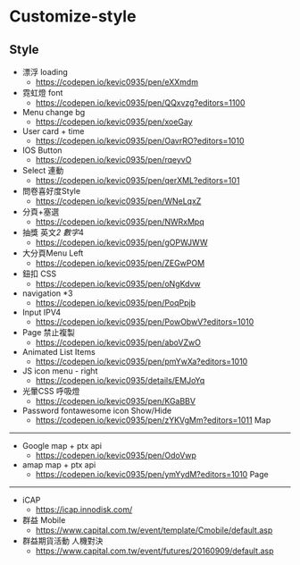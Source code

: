 # Customize-style

Style
----
- 漂浮 loading
  - https://codepen.io/kevic0935/pen/eXXmdm
- 霓虹燈 font
  - https://codepen.io/kevic0935/pen/QQxvzg?editors=1100
- Menu change bg
  - https://codepen.io/kevic0935/pen/xoeGay
- User card + time
  - https://codepen.io/kevic0935/pen/OavrRO?editors=1010
- IOS Button
  - https://codepen.io/kevic0935/pen/rqeyvO
- Select 連動
  - https://codepen.io/kevic0935/pen/qerXML?editors=101
- 問卷喜好度Style
  - https://codepen.io/kevic0935/pen/WNeLqxZ
- 分頁+塞選
  - https://codepen.io/kevic0935/pen/NWRxMpq
- 抽獎 英文*2 數字*4
  - https://codepen.io/kevic0935/pen/gOPWJWW
- 大分頁Menu Left
  - https://codepen.io/kevic0935/pen/ZEGwPOM
- 鈕扣 CSS
  - https://codepen.io/kevic0935/pen/oNgKdvw
- navigation *3
  - https://codepen.io/kevic0935/pen/PoqPpjb
- Input IPV4
  - https://codepen.io/kevic0935/pen/PowObwV?editors=1010
- Page 禁止複製
  - https://codepen.io/kevic0935/pen/aboVZwO
- Animated List Items 
  - https://codepen.io/kevic0935/pen/pmYwXa?editors=1010
- JS icon menu - right
  - https://codepen.io/kevic0935/details/EMJoYq
- 光暈CSS 呼吸燈
  - https://codepen.io/kevic0935/pen/KGaBBV
- Password fontawesome icon Show/Hide
  - https://codepen.io/kevic0935/pen/zYKVgMm?editors=1011
Map
----
- Google map + ptx api
  - https://codepen.io/kevic0935/pen/OdoVwp
- amap map + ptx api
  - https://codepen.io/kevic0935/pen/ymYydM?editors=1010
Page
----
- iCAP
  - https://icap.innodisk.com/
- 群益 Mobile
  - https://www.capital.com.tw/event/template/Cmobile/default.asp
- 群益期貨活動 人機對決
  - https://www.capital.com.tw/event/futures/20160909/default.asp
